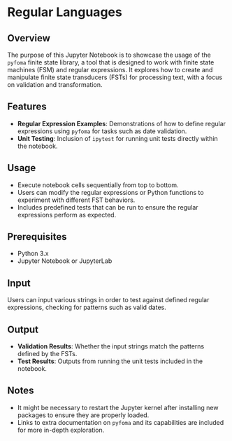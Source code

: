 # Regular Languages

## Overview
The purpose of this Jupyter Notebook is to showcase the usage of the `pyfoma` finite state library, a tool that is designed to work with finite state machines (FSM) and regular expressions. It explores how to create and manipulate finite state transducers (FSTs) for processing text, with a focus on validation and transformation.

## Features
- **Regular Expression Examples**: Demonstrations of how to define regular expressions using `pyfoma` for tasks such as date validation.
- **Unit Testing**: Inclusion of `ipytest` for running unit tests directly within the notebook.

## Usage
- Execute notebook cells sequentially from top to bottom.
- Users can modify the regular expressions or Python functions to experiment with different FST behaviors.
- Includes predefined tests that can be run to ensure the regular expressions perform as expected.

## Prerequisites
- Python 3.x
- Jupyter Notebook or JupyterLab

## Input
Users can input various strings in order to test against defined regular expressions, checking for patterns such as valid dates.

## Output
- **Validation Results**: Whether the input strings match the patterns defined by the FSTs.
- **Test Results**: Outputs from running the unit tests included in the notebook.

## Notes
- It might be necessary to restart the Jupyter kernel after installing new packages to ensure they are properly loaded.
- Links to extra documentation on `pyfoma` and its capabilities are included for more in-depth exploration.
